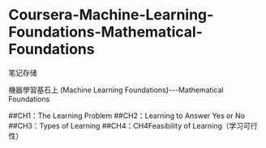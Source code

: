 # Coursera-Machine-Learning-Foundations-Mathematical-Foundations

笔记存储

機器學習基石上 (Machine Learning Foundations)---Mathematical Foundations


##CH1：The Learning Problem
##CH2：Learning to Answer Yes or No
##CH3：Types of Learning
##CH4：CH4Feasibility of Learning（学习可行性）
